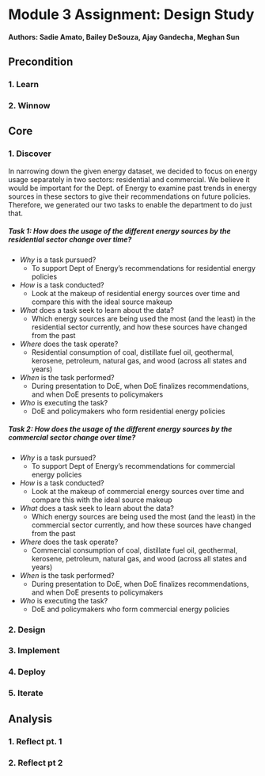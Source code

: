 # Module 3 Assignment: Design Study
#### Authors: Sadie Amato, Bailey DeSouza, Ajay Gandecha, Meghan Sun

## Precondition
### 1. Learn
### 2. Winnow

## Core
### 1. Discover
In narrowing down the given energy dataset, we decided to focus on energy usage separately in two sectors: residential and commercial. We believe it would be important for the Dept. of Energy to examine past trends in energy sources in these sectors to give their recommendations on future policies. Therefore, we generated our two tasks to enable the department to do just that.
##### Task 1: How does the usage of the different energy sources by the residential sector change over time?
- _Why_ is a task pursued?
  - To support Dept of Energy’s recommendations for residential energy policies 
- _How_ is a task conducted?
  - Look at the makeup of residential energy sources over time and compare this with the ideal source makeup
- _What_ does a task seek to learn about the data?
  - Which energy sources are being used the most (and the least) in the residential sector currently, and how these sources have changed from the past
- _Where_ does the task operate?
  - Residential consumption of coal, distillate fuel oil, geothermal, kerosene, petroleum, natural gas, and wood (across all states and years)
- _When_ is the task performed?
  - During presentation to DoE, when DoE finalizes recommendations, and when DoE presents to policymakers
- _Who_ is executing the task? 
  - DoE and policymakers who form residential energy policies

##### Task 2: How does the usage of the different energy sources by the commercial sector change over time?
- _Why_ is a task pursued?
  - To support Dept of Energy’s recommendations for commercial energy policies 
- _How_ is a task conducted?
  - Look at the makeup of commercial energy sources over time and compare this with the ideal source makeup
- _What_ does a task seek to learn about the data?
  - Which energy sources are being used the most (and the least) in the commercial sector currently, and how these sources have changed from the past
- _Where_ does the task operate?
  - Commercial consumption of coal, distillate fuel oil, geothermal, kerosene, petroleum, natural gas, and wood (across all states and years)
- _When_ is the task performed?
  - During presentation to DoE, when DoE finalizes recommendations, and when DoE presents to policymakers
- _Who_ is executing the task? 
  - DoE and policymakers who form commercial energy policies

### 2. Design
### 3. Implement
### 4. Deploy
### 5. Iterate

## Analysis
### 1. Reflect pt. 1
### 2. Reflect pt 2
